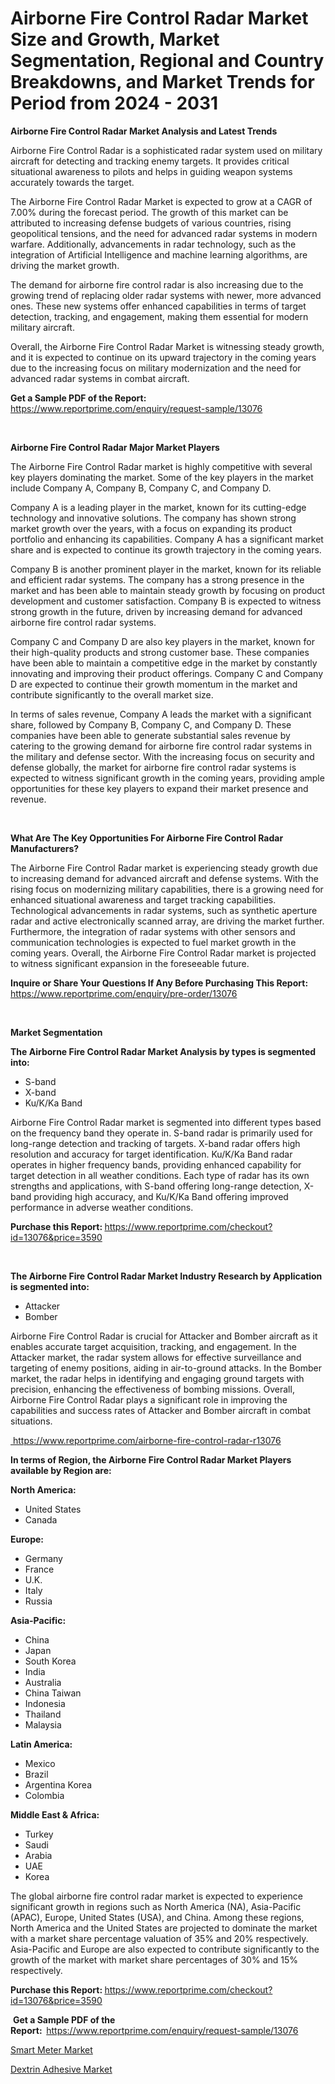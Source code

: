 <p><h1>Airborne Fire Control Radar Market Size and Growth, Market Segmentation, Regional and Country Breakdowns, and Market Trends for Period from 2024 -  2031</h1></p><p><strong>Airborne Fire Control Radar Market Analysis and Latest Trends</strong></p>
<p><p>Airborne Fire Control Radar is a sophisticated radar system used on military aircraft for detecting and tracking enemy targets. It provides critical situational awareness to pilots and helps in guiding weapon systems accurately towards the target.</p><p>The Airborne Fire Control Radar Market is expected to grow at a CAGR of 7.00% during the forecast period. The growth of this market can be attributed to increasing defense budgets of various countries, rising geopolitical tensions, and the need for advanced radar systems in modern warfare. Additionally, advancements in radar technology, such as the integration of Artificial Intelligence and machine learning algorithms, are driving the market growth.</p><p>The demand for airborne fire control radar is also increasing due to the growing trend of replacing older radar systems with newer, more advanced ones. These new systems offer enhanced capabilities in terms of target detection, tracking, and engagement, making them essential for modern military aircraft.</p><p>Overall, the Airborne Fire Control Radar Market is witnessing steady growth, and it is expected to continue on its upward trajectory in the coming years due to the increasing focus on military modernization and the need for advanced radar systems in combat aircraft.</p></p>
<p><strong>Get a Sample PDF of the Report:&nbsp;</strong> <a href="https://www.reportprime.com/enquiry/request-sample/13076">https://www.reportprime.com/enquiry/request-sample/13076</a></p>
<p>&nbsp;</p>
<p><strong>Airborne Fire Control Radar Major Market Players</strong></p>
<p><p>The Airborne Fire Control Radar market is highly competitive with several key players dominating the market. Some of the key players in the market include Company A, Company B, Company C, and Company D.</p><p>Company A is a leading player in the market, known for its cutting-edge technology and innovative solutions. The company has shown strong market growth over the years, with a focus on expanding its product portfolio and enhancing its capabilities. Company A has a significant market share and is expected to continue its growth trajectory in the coming years.</p><p>Company B is another prominent player in the market, known for its reliable and efficient radar systems. The company has a strong presence in the market and has been able to maintain steady growth by focusing on product development and customer satisfaction. Company B is expected to witness strong growth in the future, driven by increasing demand for advanced airborne fire control radar systems.</p><p>Company C and Company D are also key players in the market, known for their high-quality products and strong customer base. These companies have been able to maintain a competitive edge in the market by constantly innovating and improving their product offerings. Company C and Company D are expected to continue their growth momentum in the market and contribute significantly to the overall market size.</p><p>In terms of sales revenue, Company A leads the market with a significant share, followed by Company B, Company C, and Company D. These companies have been able to generate substantial sales revenue by catering to the growing demand for airborne fire control radar systems in the military and defense sector. With the increasing focus on security and defense globally, the market for airborne fire control radar systems is expected to witness significant growth in the coming years, providing ample opportunities for these key players to expand their market presence and revenue.</p></p>
<p>&nbsp;</p>
<p><strong>What Are The Key Opportunities For Airborne Fire Control Radar Manufacturers?</strong></p>
<p><p>The Airborne Fire Control Radar market is experiencing steady growth due to increasing demand for advanced aircraft and defense systems. With the rising focus on modernizing military capabilities, there is a growing need for enhanced situational awareness and target tracking capabilities. Technological advancements in radar systems, such as synthetic aperture radar and active electronically scanned array, are driving the market further. Furthermore, the integration of radar systems with other sensors and communication technologies is expected to fuel market growth in the coming years. Overall, the Airborne Fire Control Radar market is projected to witness significant expansion in the foreseeable future.</p></p>
<p><strong>Inquire or Share Your Questions If Any Before Purchasing This Report:</strong> <a href="https://www.reportprime.com/enquiry/pre-order/13076">https://www.reportprime.com/enquiry/pre-order/13076</a></p>
<p>&nbsp;</p>
<p><strong>Market Segmentation</strong></p>
<p><strong>The Airborne Fire Control Radar Market Analysis by types is segmented into:</strong></p>
<p><ul><li>S-band</li><li>X-band</li><li>Ku/K/Ka Band</li></ul></p>
<p><p>Airborne Fire Control Radar market is segmented into different types based on the frequency band they operate in. S-band radar is primarily used for long-range detection and tracking of targets. X-band radar offers high resolution and accuracy for target identification. Ku/K/Ka Band radar operates in higher frequency bands, providing enhanced capability for target detection in all weather conditions. Each type of radar has its own strengths and applications, with S-band offering long-range detection, X-band providing high accuracy, and Ku/K/Ka Band offering improved performance in adverse weather conditions.</p></p>
<p><strong>Purchase this Report:&nbsp;</strong><a href="https://www.reportprime.com/checkout?id=13076&price=3590">https://www.reportprime.com/checkout?id=13076&price=3590</a></p>
<p>&nbsp;</p>
<p><strong>The Airborne Fire Control Radar Market Industry Research by Application is segmented into:</strong></p>
<p><ul><li>Attacker</li><li>Bomber</li></ul></p>
<p><p>Airborne Fire Control Radar is crucial for Attacker and Bomber aircraft as it enables accurate target acquisition, tracking, and engagement. In the Attacker market, the radar system allows for effective surveillance and targeting of enemy positions, aiding in air-to-ground attacks. In the Bomber market, the radar helps in identifying and engaging ground targets with precision, enhancing the effectiveness of bombing missions. Overall, Airborne Fire Control Radar plays a significant role in improving the capabilities and success rates of Attacker and Bomber aircraft in combat situations.</p></p>
<p><a href="https://www.reportprime.com/airborne-fire-control-radar-r13076">&nbsp;https://www.reportprime.com/airborne-fire-control-radar-r13076</a></p>
<p><strong>In terms of Region, the Airborne Fire Control Radar Market Players available by Region are:</strong></p>
<p>
    <p> <strong> North America: </strong>
        <ul>
            <li>United States</li>
            <li>Canada</li>
        </ul>
        </p> 
    <p> <strong> Europe: </strong>
        <ul>
            <li>Germany</li>
            <li>France</li>
            <li>U.K.</li>
            <li>Italy</li>
            <li>Russia</li>
        </ul>
        </p> 
    <p> <strong> Asia-Pacific: </strong>
        <ul>
            <li>China</li>
            <li>Japan</li>
            <li>South Korea</li>
            <li>India</li>
            <li>Australia</li>
            <li>China Taiwan</li>
            <li>Indonesia</li>
            <li>Thailand</li>
            <li>Malaysia</li>
        </ul>
        </p> 
    <p> <strong> Latin America: </strong>
        <ul>
            <li>Mexico</li>
            <li>Brazil</li>
            <li>Argentina Korea</li>
            <li>Colombia</li>
        </ul>
        </p> 
    <p> <strong> Middle East & Africa: </strong>
        <ul>
            <li>Turkey</li>
            <li>Saudi</li>
            <li>Arabia</li>
            <li>UAE</li>
            <li>Korea</li>
        </ul>
    </p>
    </p>
<p><p>The global airborne fire control radar market is expected to experience significant growth in regions such as North America (NA), Asia-Pacific (APAC), Europe, United States (USA), and China. Among these regions, North America and the United States are projected to dominate the market with a market share percentage valuation of 35% and 20% respectively. Asia-Pacific and Europe are also expected to contribute significantly to the growth of the market with market share percentages of 30% and 15% respectively.</p></p>
<p><strong>Purchase this Report: </strong><a href="https://www.reportprime.com/checkout?id=13076&price=3590">https://www.reportprime.com/checkout?id=13076&price=3590</a></p>
<p>&nbsp;<strong>Get a Sample PDF of the Report:&nbsp;&nbsp;</strong><a href="https://www.reportprime.com/enquiry/request-sample/13076">https://www.reportprime.com/enquiry/request-sample/13076</a></p>
<p><strong></strong></p>
<p><p><a href="https://github.com/WillieWoodard/Market-Research-Report-List-4/blob/main/smart-meter-market.md">Smart Meter Market</a></p><p><a href="https://nifty-kite-d51.notion.site/Dextrin-Adhesive-Market-Size-Growth-and-Forecast-from-2024-2031-9fd3304c52e947a693a1c25a7a5166f9">Dextrin Adhesive Market</a></p></p>